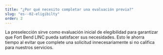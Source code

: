 ```yaml
---
title: "¿Por qué necesito completar una evaluación previa?"
slug: "es--02-eligibilty"
order: 2
---
```


La preselección sirve como evaluación inicial de elegibilidad para garantizar que Fort Bend LINC pueda satisfacer sus necesidades. Esto le ahorra tiempo al evitar que complete una solicitud innecesariamente si no califica para nuestros servicios.